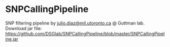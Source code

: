 # SNPCallingPipeline
SNP filtering pipeline by julio.diaz@mil.utoronto.ca @ Guttman lab.
Download jar file: https://github.com/DSGlab/SNPCallingPipeline/blob/master/SNPCallingPipeline.jar
